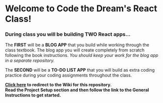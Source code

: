 # Welcome to Code the Dream's React Class!  

### During class you will be building **TWO** React apps...

The **FIRST** will be a **BLOG APP** that you build while working through the class textbook.
The blog app you will create completely from scratch following the book instructions.  _You should keep your work for the blog app in a separate repository._  

The **SECOND** will be a **TO-DO LIST APP** that you will build as extra coding practice during your coding assignments throughout the class.  

**[Click here](https://github.com/Code-the-Dream-School/dove-react/wiki) to redirect to the Wiki for this repository.  
Read the Project Setup section and then follow the link to the General Instructions to get started.**
